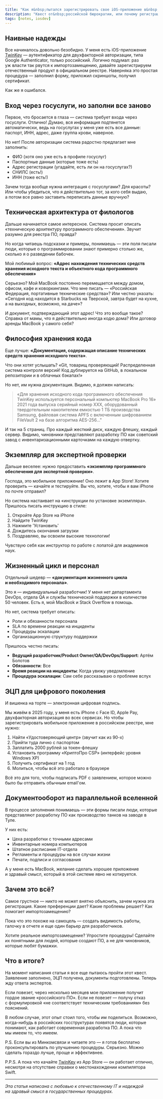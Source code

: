 ```yaml
---
title: "Как я&nbsp;пытался зарегистрировать свое iOS-приложение в&nbsp;реестре отечественного&nbsp;ПО"
description: "Квест от&nbsp;российской бюрократии, или почему регистрация мобильного приложения превращается в&nbsp;эпическое приключение"
tags: [notes, iosdev]
---
```


## Наивные надежды

Все начиналось довольно безобидно. У&nbsp;меня есть iOS-приложение [TwinKey](https://apps.apple.com/app/id6450484235)&nbsp;&mdash; аутентификатор для двухфакторной авторизации, типа Google Authenticator, только российский. Логично подумал: раз уж&nbsp;власти так рвутся к&nbsp;импортозамещению, давайте зарегистрируем отечественный продукт в&nbsp;официальном реестре. Наверняка это простая процедура&nbsp;&mdash; заполнил форму, приложил скриншоты, получил сертификат.

Как&nbsp;же я&nbsp;ошибался.

## Вход через госуслуги, но заполни все заново

Первое, что бросается в&nbsp;глаза&nbsp;&mdash; система требует входа через госуслуги. Отлично! Думаю, вся информация подтянется автоматически, ведь на&nbsp;госуслугах у&nbsp;меня уже есть все данные: паспорт, ИНН, адрес, даже группа крови, наверное.

Но&nbsp;нет! После авторизации система радостно предлагает мне заполнить:
- ФИО (хотя оно уже есть в профиле госуслуг)
- Паспортные данные (которые тоже есть)
- Адрес регистрации (угадайте, есть ли он на госуслугах?)
- СНИЛС (есть!)
- ИНН (тоже есть!)

Зачем тогда вообще нужна интеграция с&nbsp;госуслугами? Для красоты? Или чтобы убедиться, что я&nbsp;действительно тот, за&nbsp;кого себя выдаю, а&nbsp;потом все равно заставить переписать данные вручную?

## Техническая архитектура от филологов

Дальше начинается самое интересное. Система просит описать &laquo;техническую архитектуру программного обеспечения&raquo;. Звучит разумно для реестра&nbsp;ПО, правда?

Но&nbsp;когда читаешь подсказки и&nbsp;примеры, понимаешь&nbsp;&mdash; эти поля писали люди, которые о&nbsp;программировании знают примерно столько&nbsp;же, сколько я&nbsp;о&nbsp;разведении бабочек.

Мой любимый вопрос: **&laquo;Адрес нахождения технических средств хранения исходного текста и&nbsp;объектного кода программного обеспечения&raquo;**

Серьезно? Мой MacBook постоянно перемещается между домом, офисом, кафе и&nbsp;коворкингами. Что мне писать&nbsp;&mdash; &laquo;Российская Федерация, портативные технические средства&raquo;? Или честно указать: &laquo;Сегодня код находится в&nbsp;Starbucks на&nbsp;Тверской, завтра будет на&nbsp;кухне, а&nbsp;на&nbsp;выходных, возможно, на&nbsp;даче&raquo;?

И&nbsp;документ, подтверждающий этот адрес! Что это вообще такое? Справка от&nbsp;мамы, что я&nbsp;действительно иногда кодю дома? Или договор аренды MacBook у&nbsp;самого себя?

## Философия хранения кода

Еще лучше: **&laquo;Документация, содержащая описание технических средств хранения исходного текста&raquo;**.

Что они хотят услышать? &laquo;Git, товарищ проверяющий! Распределенная система контроля версий! Код дублируется на&nbsp;GitHub, в&nbsp;локальном репозитории и&nbsp;в&nbsp;облачных бэкапах!&raquo;

Но&nbsp;нет, им&nbsp;нужна документация. Видимо, я&nbsp;должен написать:

> &laquo;Для хранения исходного кода программного обеспечения TwinKey используется персональный компьютер MacBook Pro&nbsp;16&raquo; 2021 года выпуска серийный номер XXX, оборудованный твердотельным накопителем емкостью 1&nbsp;ТБ производства Samsung, файловая система APFS с&nbsp;включенным шифрованием FileVault 2&nbsp;на базе алгоритма AES-256...&quot;

И&nbsp;так на&nbsp;5&nbsp;страниц. Про каждый жесткий диск, каждую флешку, каждый сервер. Видимо, чиновники представляют разработку&nbsp;ПО как советский завод с&nbsp;инвентаризационными карточками на&nbsp;каждую отвертку.

## Экземпляр для экспертной проверки

Дальше веселее: нужно предоставить **&laquo;экземпляр программного обеспечения для экспертной проверки&raquo;**.

Господа, это мобильное приложение! Оно лежит в&nbsp;App Store! Хотите проверить&nbsp;&mdash; качайте и&nbsp;тестируйте. Вы&nbsp;что, хотите, чтобы я&nbsp;вам iPhone по&nbsp;почте отправил?

Но&nbsp;система настаивает на&nbsp;&laquo;инструкции по&nbsp;установке экземпляра&raquo;. Пришлось писать инструкцию в&nbsp;стиле:
1. Откройте App Store на iPhone
2. Найдите TwinKey
3. Нажмите 'Установить'
4. Дождитесь окончания загрузки
5. Поздравляю, вы освоили высокие технологии!

Чувствую себя как инструктор по&nbsp;работе с&nbsp;лопатой для академиков наук.

## Жизненный цикл и персонал

Отдельный шедевр&nbsp;&mdash; **&laquo;документация жизненного цикла и&nbsp;необходимого персонала&raquo;**.

Это я&nbsp;&mdash; индивидуальный разработчик! У&nbsp;меня нет департамента DevOps, отдела&nbsp;QA и&nbsp;службы технической поддержки в&nbsp;количестве 50&nbsp;человек. Есть&nbsp;я, мой MacBook и&nbsp;Stack Overflow в&nbsp;помощь.

Но&nbsp;нет, система требует описать:
- Роли и обязанности персонала
- SLA по времени реакции на инциденты
- Процедуры эскалации
- Организационную структуру поддержки

Пришлось честно писать:
- **Ведущий разработчик/Product Owner/QA/DevOps/Support**: Артём Болотов
- **Обязанности**: Все
- **Время реакции на инциденты**: Когда увижу уведомление
- **Процедура эскалации**: Сам себе рассказываю о проблеме вслух

## ЭЦП для цифрового поколения

И&nbsp;вишенка на&nbsp;торте&nbsp;&mdash; электронная цифровая подпись.

Мы&nbsp;живём в&nbsp;2025&nbsp;году, у&nbsp;меня есть iPhone с&nbsp;Face ID, Apple Pay, двухфакторная авторизация во&nbsp;всех сервисах. Но&nbsp;чтобы зарегистрировать мобильное приложение в&nbsp;российском реестре, мне нужно:
1. Найти &laquo;Удостоверяющий центр&raquo; (звучит как из&nbsp;90-х)
2. Прийти туда лично с&nbsp;паспортом
3. Заплатить 2000&nbsp;рублей за&nbsp;токен-флешку
4. Установить программу &laquo;КриптоПро CSP&raquo; (интерфейс уровня Windows XP)
5. Получить сертификат на&nbsp;1&nbsp;год
6. Молиться, чтобы всё это работало в&nbsp;браузере

Всё это для того, чтобы подписать PDF с&nbsp;заявлением, которое можно было&nbsp;бы отправить обычным email'ом.

## Документооборот из параллельной вселенной

В процессе заполнения понимаешь — эти формы писали люди, которые представляют разработку ПО как производство танков на заводе в Туле.

У них есть:
- Цеха разработки с точными адресами
- Инвентарные номера компьютеров
- Штатное расписание IT-отдела
- Регламенты и процедуры на все случаи жизни
- Печати, подписи и согласования

А&nbsp;у&nbsp;меня есть MacBook, желание сделать хорошее приложение и&nbsp;здравый смысл, который в&nbsp;этой системе явно не&nbsp;котируется.

## Зачем это всё?

Самое грустное&nbsp;&mdash; никто не&nbsp;может внятно объяснить, зачем нужна эта регистрация. Какие преференции дает? Какие проблемы решает? Как помогает импортозамещению?

Пока что это похоже на&nbsp;самоцель&nbsp;&mdash; создать видимость работы, галочку в&nbsp;отчете и&nbsp;еще один барьер для разработчиков.

Хотите реальное импортозамещение? Упростите процедуры! Сделайте их&nbsp;понятными для людей, которые создают&nbsp;ПО, а&nbsp;не&nbsp;для чиновников, которые любят бумажки.

## Что в итоге?

На&nbsp;момент написания статьи я&nbsp;все еще пытаюсь пройти этот квест. Заявление заполнено, ЭЦП получена, документы подготовлены. Теперь жду ответа экспертов.

Если повезет, через несколько месяцев мое приложение получит гордое звание &laquo;российского ПО&raquo;. Если не&nbsp;повезет&nbsp;&mdash; получу отказ с&nbsp;формулировкой &laquo;не&nbsp;соответствует техническим требованиям&raquo; без пояснений.

В&nbsp;любом случае, этот опыт стоил того, чтобы им&nbsp;поделиться. Возможно, когда-нибудь в&nbsp;российских госструктурах появятся люди, которые понимают, как работает современная разработка ПО. А&nbsp;пока что мы&nbsp;имеем&nbsp;то, что имеем.

P.S. Если вы из Минкомсвязи и читаете это — я готов бесплатно проконсультировать по улучшению процедуры. Серьезно. Можно сделать гораздо лучше, проще и эффективнее.

P.P.S. А пока что качайте [TwinKey](https://apps.apple.com/app/id6450484235) из App Store — он работает отлично, несмотря на отсутствие справки о местонахождении компилятора Swift.

---

*Эта статья написана с&nbsp;любовью к&nbsp;отечественному&nbsp;IT и&nbsp;надеждой на&nbsp;здравый смысл в&nbsp;государственных процедурах.*